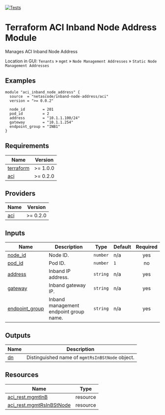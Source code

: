 <!-- BEGIN_TF_DOCS -->
[![Tests](https://github.com/netascode/terraform-aci-inband-node-address/actions/workflows/test.yml/badge.svg)](https://github.com/netascode/terraform-aci-inband-node-address/actions/workflows/test.yml)

# Terraform ACI Inband Node Address Module

Manages ACI Inband Node Address

Location in GUI:
`Tenants` » `mgmt` » `Node Management Addresses` » `Static Node Management Addresses`

## Examples

```hcl
module "aci_inband_node_address" {
  source  = "netascode/inband-node-address/aci"
  version = ">= 0.0.2"

  node_id        = 201
  pod_id         = 2
  address        = "10.1.1.100/24"
  gateway        = "10.1.1.254"
  endpoint_group = "INB1"
}

```

## Requirements

| Name | Version |
|------|---------|
| <a name="requirement_terraform"></a> [terraform](#requirement\_terraform) | >= 1.0.0 |
| <a name="requirement_aci"></a> [aci](#requirement\_aci) | >= 0.2.0 |

## Providers

| Name | Version |
|------|---------|
| <a name="provider_aci"></a> [aci](#provider\_aci) | >= 0.2.0 |

## Inputs

| Name | Description | Type | Default | Required |
|------|-------------|------|---------|:--------:|
| <a name="input_node_id"></a> [node\_id](#input\_node\_id) | Node ID. | `number` | n/a | yes |
| <a name="input_pod_id"></a> [pod\_id](#input\_pod\_id) | Pod ID. | `number` | `1` | no |
| <a name="input_address"></a> [address](#input\_address) | Inband IP address. | `string` | n/a | yes |
| <a name="input_gateway"></a> [gateway](#input\_gateway) | Inband gateway IP. | `string` | n/a | yes |
| <a name="input_endpoint_group"></a> [endpoint\_group](#input\_endpoint\_group) | Inband management endpoint group name. | `string` | n/a | yes |

## Outputs

| Name | Description |
|------|-------------|
| <a name="output_dn"></a> [dn](#output\_dn) | Distinguished name of `mgmtRsInBStNode` object. |

## Resources

| Name | Type |
|------|------|
| [aci_rest.mgmtInB](https://registry.terraform.io/providers/netascode/aci/latest/docs/resources/rest) | resource |
| [aci_rest.mgmtRsInBStNode](https://registry.terraform.io/providers/netascode/aci/latest/docs/resources/rest) | resource |
<!-- END_TF_DOCS -->